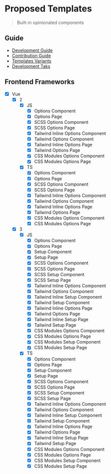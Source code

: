 # Proposed Templates

> Built-in opinionated components

## Guide

- [Development Guide](https://github.com/ipetinate/clingon/blob/main/doc/DEVELOPMENT_README.md)
- [Contribution Guide](https://github.com/ipetinate/clingon/blob/main/doc/CONTRIBUTION_GUIDE.md)
- [Templates Variants](https://github.com/ipetinate/clingon/blob/main/doc/TEMPLATES.md)
- [Development Taks](https://github.com/ipetinate/clingon/blob/main/doc/TASKS.md)

## Frontend Frameworks

- [x] Vue
  - [x] 2
    - [x] JS
      - [x] Options Component
      - [x] Options Page
      - [x] SCSS Options Component
      - [x] SCSS Options Page
      - [x] Tailwind Inline Options Component
      - [x] Tailwind Options Component
      - [x] Tailwind Inline Options Page
      - [x] Tailwind Options Page
      - [x] CSS Modules Options Component
      - [x] CSS Modules Options Page
    - [x] TS
      - [x] Options Component
      - [x] Options Page
      - [x] SCSS Options Component
      - [x] SCSS Options Page
      - [x] Tailwind Inline Options Component
      - [x] Tailwind Options Component
      - [x] Tailwind Inline Options Page
      - [x] Tailwind Options Page
      - [x] CSS Modules Options Component
      - [x] CSS Modules Options Page
  - [x] 3
    - [x] JS
      - [x] Options Component
      - [x] Options Page
      - [x] Setup Component
      - [x] Setup Page
      - [x] SCSS Options Component
      - [x] SCSS Options Page
      - [x] SCSS Setup Component
      - [x] SCSS Setup Page
      - [x] Tailwind Inline Options Component
      - [x] Tailwind Options Component
      - [x] Tailwind Inline Setup Component
      - [x] Tailwind Setup Component
      - [x] Tailwind Inline Options Page
      - [x] Tailwind Options Page
      - [x] Tailwind Inline Setup Page
      - [x] Tailwind Setup Page
      - [x] CSS Modules Options Component
      - [x] CSS Modules Options Page
      - [x] CSS Modules Setup Component
      - [x] CSS Modules Setup Page
    - [x] TS
      - [x] Options Component
      - [x] Options Page
      - [x] Setup Component
      - [x] Setup Page
      - [x] SCSS Options Component
      - [x] SCSS Options Page
      - [x] SCSS Setup Component
      - [x] SCSS Setup Page
      - [x] Tailwind Inline Options Component
      - [x] Tailwind Options Component
      - [x] Tailwind Inline Setup Component
      - [x] Tailwind Setup Component
      - [x] Tailwind Inline Options Page
      - [x] Tailwind Options Page
      - [x] Tailwind Inline Setup Page
      - [x] Tailwind Setup Page
      - [x] CSS Modules Options Component
      - [x] CSS Modules Options Page
      - [x] CSS Modules Setup Component
      - [x] CSS Modules Setup Page
